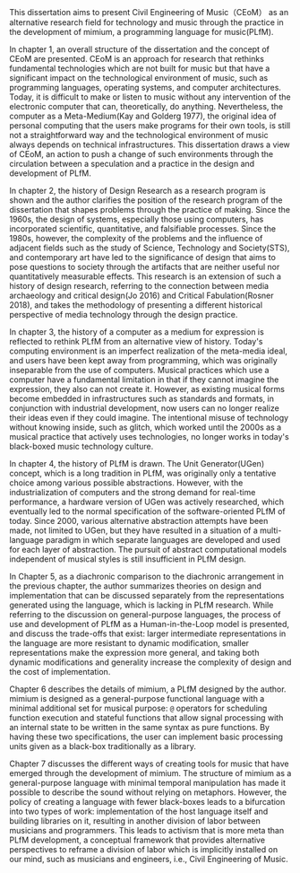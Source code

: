 This dissertation aims to present Civil Engineering of Music（CEoM） as an alternative research field for technology and music through the practice in the development of mimium, a programming language for music(PLfM).

In chapter 1, an overall structure of the dissertation and the concept of  CEoM are presented. CEoM is an approach for research that rethinks fundamental technologies which are not built for music but that have a significant impact on the technological environment of music, such as programming languages, operating systems, and computer architectures. Today, it is difficult to make or listen to music without any intervention of the electronic computer that can, theoretically, do anything. Nevertheless, the computer as a Meta-Medium(Kay and Golderg 1977), the original idea of personal computing that the users make programs for their own tools, is still not a straightforward way and the technological environment of music always depends on technical infrastructures. This dissertation draws a view of CEoM, an action to push a change of such environments through the circulation between a speculation and a practice in the design and development of PLfM.

In chapter 2, the history of Design Research as a research program is shown and the author clarifies the position of the research program of the dissertation that shapes problems through the practice of making. Since the 1960s, the design of systems, especially those using computers, has incorporated scientific, quantitative, and falsifiable processes. Since the 1980s, however, the complexity of the problems and the influence of adjacent fields such as the study of Science, Technology and Society(STS), and contemporary art have led to the significance of design that aims to pose questions to society through the artifacts that are neither useful nor quantitatively measurable effects. This research is an extension of such a history of design research, referring to the connection between media archaeology and critical design(Jo 2016) and Critical Fabulation(Rosner 2018), and takes the methodology of presenting a different historical perspective of media technology through the design practice.

In chapter 3, the history of a computer as a medium for expression is reflected to rethink PLfM from an alternative view of history. Today's computing environment is an imperfect realization of the meta-media ideal, and users have been kept away from programming, which was originally inseparable from the use of computers. Musical practices which use a computer have a fundamental limitation in that if they cannot imagine the expression, they also can not create it. However, as existing musical forms become embedded in infrastructures such as standards and formats, in conjunction with industrial development, now users can no longer realize their ideas even if they could imagine. The intentional misuse of technology without knowing inside, such as glitch, which worked until the 2000s as a musical practice that actively uses technologies, no longer works in today's black-boxed music technology culture.

In chapter 4, the history of PLfM is drawn. The Unit Generator(UGen) concept, which is a long tradition in PLfM, was originally only a tentative choice among various possible abstractions. However, with the industrialization of computers and the strong demand for real-time performance, a hardware version of UGen was actively researched, which eventually led to the normal specification of the software-oriented PLfM of today. Since 2000, various alternative abstraction attempts have been made, not limited to UGen, but they have resulted in a situation of a multi-language paradigm in which separate languages are developed and used for each layer of abstraction. The pursuit of abstract computational models independent of musical styles is still insufficient in PLfM design.

In Chapter 5, as a diachronic comparison to the diachronic arrangement in the previous chapter, the author summarizes theories on design and implementation that can be discussed separately from the representations generated using the language, which is lacking in PLfM research. While referring to the discussion on general-purpose languages, the process of use and development of PLfM as a Human-in-the-Loop model is presented, and discuss the trade-offs that exist: larger intermediate representations in the language are more resistant to dynamic modification, smaller representations make the expression more general, and taking both dynamic modifications and generality increase the complexity of design and the cost of implementation.

Chapter 6 describes the details of mimium, a PLfM designed by the author. mimium is designed as a general-purpose functional language with a minimal additional set for musical purpose: `@` operators for scheduling function execution and stateful functions that allow signal processing with an internal state to be written in the same syntax as pure functions. By having these two specifications, the user can implement basic processing units given as a black-box traditionally as a library.

Chapter 7 discusses the different ways of creating tools for music that have emerged through the development of mimium. The structure of mimium as a general-purpose language with minimal temporal manipulation has made it possible to describe the sound without relying on metaphors. However, the policy of creating a language with fewer black-boxes leads to a bifurcation into two types of work: implementation of the host language itself and building libraries on it, resulting in another division of labor between musicians and programmers. This leads to activism that is more meta than PLfM development, a conceptual framework that provides alternative perspectives to reframe a division of labor which is implicitly installed on our mind, such as musicians and engineers, i.e., Civil Engineering of Music.


